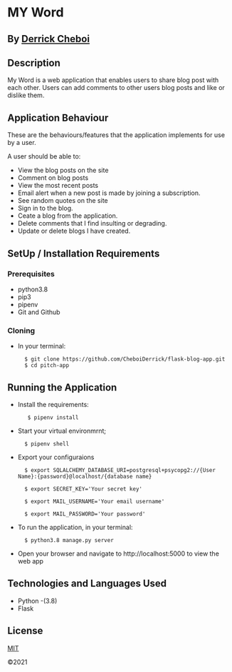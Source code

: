# MY Word

## By [Derrick Cheboi](https://github.com/CheboiDerrick/)

## Description
My Word is a web application that enables users to share blog post with each other. Users can add comments to other users blog posts and like or dislike them.



## Application Behaviour
These are the behaviours/features that the application implements for use by a user.

A user should be able to:
* View the blog posts on the site
* Comment on blog posts
*  View the most recent posts
*  Email alert when a new post is made by joining a subscription.
*  See random quotes on the site
* Sign in to the blog.
* Ceate a blog from the application.
* Delete comments that I find insulting or degrading.
* Update or delete blogs I have created.


## SetUp / Installation Requirements
### Prerequisites
* python3.8
* pip3
* pipenv
* Git and Github

### Cloning
* In your terminal:
        
        $ git clone https://github.com/CheboiDerrick/flask-blog-app.git
        $ cd pitch-app

## Running the Application
* Install the requirements:

         $ pipenv install

* Start your virtual environmrnt;

        $ pipenv shell 

* Export your configuraions

        $ export SQLALCHEMY_DATABASE_URI=postgresql+psycopg2://{User Name}:{password}@localhost/{database name}

        $ export SECRET_KEY='Your secret key'

        $ export MAIL_USERNAME='Your email username'

        $ export MAIL_PASSWORD='Your password'

* To run the application, in your terminal:
        
        $ python3.8 manage.py server
    

* Open your browser and navigate to http://localhost:5000 to view the web app

        
## Technologies and Languages Used
* Python -(3.8)
* Flask


## License
[MIT](https://github.com/CheboiDerrick/flask-blog-app/blob/main/LICENCE) 

&copy;2021